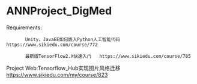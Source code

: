 # ANNProject_DigMed

Requirements:

           Unity，JavaEE如何嵌入Python人工智能代码  https://www.sikiedu.com/course/772
           
           最新版TensorFlow2.X快速入门   https://www.sikiedu.com/course/785
              
Project Web:Tensorflow_Hub实现图片风格迁移   https://www.sikiedu.com/my/course/823
